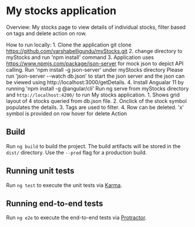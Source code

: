 # My stocks application

 Overview:
 My stocks page to view details of individual stocks, filter based on tags and delete action on row.

 How to run locally:
    1. Clone the application 
        git clone https://github.com/varshabelligundu/myStocks.git
    2. change directory to myStocks and run 'npm install' command 
    3. Application uses https://www.npmjs.com/package/json-server for mock json to depict API calling. 
    Run 'npm install -g json-server' under myStocks directory
    Please run 'json-server --watch db.json' to start the json server and the json can be viewed using http://localhost:3000/getDetails.
    4. Install Angualar 11 by running 'npm install -g @angular/cli' Run ng serve from myStocks directory and `http://localhost:4200/` to run My stocks application.
        1. Shows grid layout of 4 stocks queried from db.json file. 
        2. Onclick of the stock symbol populates the details.
        3. Tags are used to filter. 
        4. Row can be deleted. 'x' symbol is provided on row hover for delete Action 

## Build

Run `ng build` to build the project. The build artifacts will be stored in the `dist/` directory. Use the `--prod` flag for a production build.

## Running unit tests

Run `ng test` to execute the unit tests via [Karma](https://karma-runner.github.io).

## Running end-to-end tests

Run `ng e2e` to execute the end-to-end tests via [Protractor](http://www.protractortest.org/).

